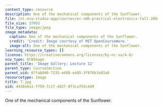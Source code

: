 ```yaml
---
content_type: resource
description: One of the mechanical components of the Sunflower.
file: /ol-ocw-studio-app/courses/ec-s06-practical-electronics-fall-2004/4436e8a1ff597c1fdd2f0f3ca754c4d9_7.jpg
file_size: 37003
file_type: image/jpeg
image_metadata:
  caption: One of the mechanical components of the Sunflower.
  credit: 'Credit: Image courtesy of MIT OpenCourseWare.'
  image-alt: One of the mechanical components of the Sunflower.
learning_resource_types: []
license: https://creativecommons.org/licenses/by-nc-sa/4.0/
ocw_type: OCWImage
parent_title: 'Image Gallery: Lecture 12'
parent_type: CourseSection
parent_uid: 07fab0d6-7235-e608-ea95-3f976b3a92a8
resourcetype: Image
title: 7.jpg
uid: 4436e8a1-ff59-7c1f-dd2f-0f3ca754c4d9
---
```

One of the mechanical components of the Sunflower.